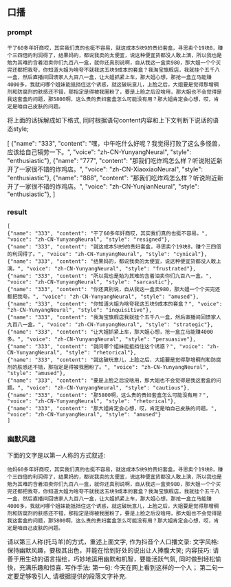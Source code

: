 ## 口播

### prompt

```
干了60多年奸商哎，其实我们真的也挺不容易，就这成本5块9的贵妇套盒，寻思卖个19块8，赚个三四倍的利润得了，结果妈的，都说我卖的太便宜，说这种便宜货都没人敢上演，所以我也是勉为其难的含着泪卖你们九百八一盒，就你还真别说啊，自从我这一盒卖980，那大姐一个个买完还都把我夸，你知道大姐为啥夸不就我这五块9成本的套盒？我淘宝旗舰店，我就挂个五千八一盒，然后直播间回馈家人九百八一盒，让大姐抓紧上车，那大姐心想，那抢一盒立马能赚4000多，我就问哪个姐妹能抵挡住这个诱惑，就这破玩意儿，上脸之后，大姐要是觉得那增稠剂和防腐剂的肤感还不错，那指定是得被我圈粉了，要是上脸之后没啥用，那大姐也不会觉得是我这套盒的问题，那5800啊，这么贵的贵妇套盒怎么可能没有用？那大姐肯定会心想，哎，肯定是咱自己皮肤的问题。
```

将上面的话拆解成如下格式, 同时根据语句content内容和上下文判断下说话的语态style;

[
  {"name": "333", "content": "嘿，中午吃什么好呢？我觉得打败了这么多怪兽，应该给自己犒劳一下。", "voice": "zh-CN-YunyangNeural", "style": "enthusiastic"},
  {"name": "777", "content": "那我们吃炸鸡怎么样？听说附近新开了一家很不错的炸鸡店。", "voice": "zh-CN-XiaoxiaoNeural", "style": "enthusiastic"},  {"name": "888", "content": "那我们吃炸鸡怎么样？听说附近新开了一家很不错的炸鸡店。", "voice": "zh-CN-YunjianNeural", "style": "enthusiastic"},
]

### result

```
[
{"name": "333", "content": "干了60多年奸商哎，其实我们真的也挺不容易。", "voice": "zh-CN-YunyangNeural", "style": "resigned"},
{"name": "333", "content": "就这成本5块9的贵妇套盒，寻思卖个19块8，赚个三四倍的利润得了。", "voice": "zh-CN-YunyangNeural", "style": "cynical"},
{"name": "333", "content": "结果妈的，都说我卖的太便宜，说这种便宜货都没人敢上演。", "voice": "zh-CN-YunyangNeural", "style": "frustrated"},
{"name": "333", "content": "所以我也是勉为其难的含着泪卖你们九百八一盒。", "voice": "zh-CN-YunyangNeural", "style": "sarcastic"},
{"name": "333", "content": "你还真别说，自从我这一盒卖980，那大姐一个个买完还都把我夸。", "voice": "zh-CN-YunyangNeural", "style": "amused"},
{"name": "333", "content": "你知道大姐为啥夸我这五块9成本的套盒？", "voice": "zh-CN-YunyangNeural", "style": "inquisitive"},
{"name": "333", "content": "我淘宝旗舰店我就挂个五千八一盒，然后直播间回馈家人九百八一盒。", "voice": "zh-CN-YunyangNeural", "style": "strategic"},
{"name": "333", "content": "让大姐抓紧上车，那大姐心想，抢一盒立马能赚4000多。", "voice": "zh-CN-YunyangNeural", "style": "persuasive"},
{"name": "333", "content": "就问哪个姐妹能抵挡住这个诱惑？", "voice": "zh-CN-YunyangNeural", "style": "rhetorical"},
{"name": "333", "content": "就这破玩意儿，上脸之后，大姐要是觉得那增稠剂和防腐剂的肤感还不错，那指定是得被我圈粉了。", "voice": "zh-CN-YunyangNeural", "style": "amused"},
{"name": "333", "content": "要是上脸之后没啥用，那大姐也不会觉得是我这套盒的问题。", "voice": "zh-CN-YunyangNeural", "style": "cautious"},
{"name": "333", "content": "那5800啊，这么贵的贵妇套盒怎么可能没有用？", "voice": "zh-CN-YunyangNeural", "style": "rhetorical"},
{"name": "333", "content": "那大姐肯定会心想，哎，肯定是咱自己皮肤的问题。", "voice": "zh-CN-YunyangNeural", "style": "amused"}
]
```

### 幽默风趣

下面的文字是以第一人称的方式叙述: 

```
他妈60多年奸商哎，其实我们真的也挺不容易，就这成本5块9的贵妇套盒，寻思卖个19块8，赚个三四倍的利润得了，结果妈的，都说我卖的太便宜，说这种便宜货都没人敢上演，所以我也是勉为其难的含着泪卖你们九百八一盒，就你还真别说啊，自从我这一盒卖980，那大姐一个个买完还都把我夸，你知道大姐为啥夸不就我这五块9成本的套盒？我淘宝旗舰店，我就挂个五千八一盒，然后直播间回馈家人九百八一盒，让大姐抓紧上车，那大姐心想，那抢一盒立马能赚4000多，我就问哪个姐妹能抵挡住这个诱惑，就这破玩意儿，上脸之后，大姐要是觉得那增稠剂和防腐剂的肤感还不错，那指定是得被我圈粉了，要是上脸之后没啥用，那大姐也不会觉得是我这套盒的问题，那5800啊，这么贵的贵妇套盒怎么可能没有用？那大姐肯定会心想，哎，肯定是咱自己皮肤的问题。
```

请以第三人称(托马羊)的方式，重述上面文字, 作为抖音个人口播文录:
文字风格: 保持幽默风趣，要极其出色，并能在恰到好处的说出让人捧腹大笑;
内容技巧: 请善于用生动的语言描绘，巧妙地运用幽默和机智，要能活跃气氛, 同时做到轻松愉快，充满乐趣和惊喜.
写作手法: 第一句: 今天在网上看到这样的一个人； 第二句一定要足够吸引人, 请根据提供的段落文字补充. 

